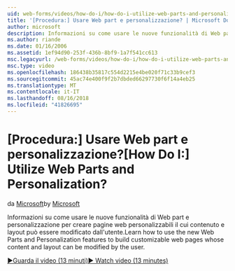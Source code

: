 ```yaml
---
uid: web-forms/videos/how-do-i/how-do-i-utilize-web-parts-and-personalization
title: '[Procedura:] Usare Web part e personalizzazione? | Microsoft Docs'
author: microsoft
description: Informazioni su come usare le nuove funzionalità di Web part e personalizzazione per creare pagine web personalizzabili il cui contenuto e layout può essere modificato dall'utente.
ms.author: riande
ms.date: 01/16/2006
ms.assetid: 1ef94d90-253f-436b-8bf9-1a7f541cc613
msc.legacyurl: /web-forms/videos/how-do-i/how-do-i-utilize-web-parts-and-personalization
msc.type: video
ms.openlocfilehash: 186438b35817c554d2215e4be020f71c33b9cef3
ms.sourcegitcommit: 45ac74e400f9f2b7dbded66297730f6f14a4eb25
ms.translationtype: MT
ms.contentlocale: it-IT
ms.lasthandoff: 08/16/2018
ms.locfileid: "41826695"
---
```

<a name="how-do-i-utilize-web-parts-and-personalization"></a><span data-ttu-id="0010d-104">[Procedura:] Usare Web part e personalizzazione?</span><span class="sxs-lookup"><span data-stu-id="0010d-104">[How Do I:] Utilize Web Parts and Personalization?</span></span>
====================
<span data-ttu-id="0010d-105">da [Microsoft](https://github.com/microsoft)</span><span class="sxs-lookup"><span data-stu-id="0010d-105">by [Microsoft](https://github.com/microsoft)</span></span>

<span data-ttu-id="0010d-106">Informazioni su come usare le nuove funzionalità di Web part e personalizzazione per creare pagine web personalizzabili il cui contenuto e layout può essere modificato dall'utente.</span><span class="sxs-lookup"><span data-stu-id="0010d-106">Learn how to use the new Web Parts and Personalization features to build customizable web pages whose content and layout can be modified by the user.</span></span>

[<span data-ttu-id="0010d-107">&#9654;Guarda il video (13 minuti)</span><span class="sxs-lookup"><span data-stu-id="0010d-107">&#9654; Watch video (13 minutes)</span></span>](https://channel9.msdn.com/Blogs/ASP-NET-Site-Videos/how-do-i-utilize-web-parts-and-personalization)
